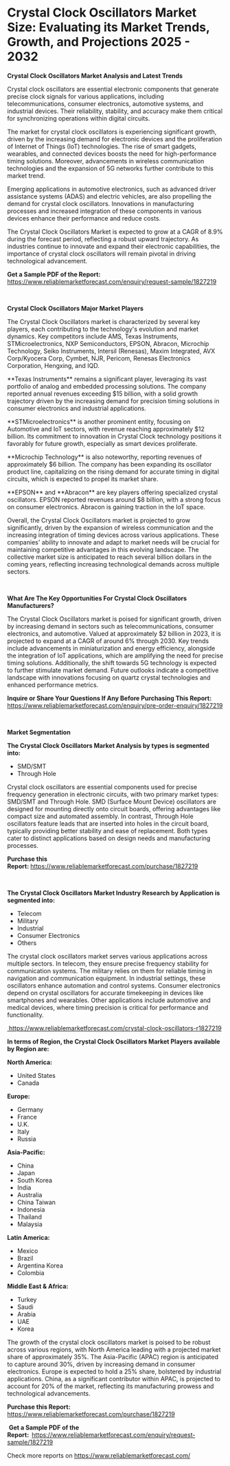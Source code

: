 <p><h1>Crystal Clock Oscillators Market Size: Evaluating its Market Trends, Growth, and Projections 2025 - 2032</h1></p><p><strong>Crystal Clock Oscillators Market Analysis and Latest Trends</strong></p>
<p><p>Crystal clock oscillators are essential electronic components that generate precise clock signals for various applications, including telecommunications, consumer electronics, automotive systems, and industrial devices. Their reliability, stability, and accuracy make them critical for synchronizing operations within digital circuits. </p><p>The market for crystal clock oscillators is experiencing significant growth, driven by the increasing demand for electronic devices and the proliferation of Internet of Things (IoT) technologies. The rise of smart gadgets, wearables, and connected devices boosts the need for high-performance timing solutions. Moreover, advancements in wireless communication technologies and the expansion of 5G networks further contribute to this market trend.</p><p>Emerging applications in automotive electronics, such as advanced driver assistance systems (ADAS) and electric vehicles, are also propelling the demand for crystal clock oscillators. Innovations in manufacturing processes and increased integration of these components in various devices enhance their performance and reduce costs.</p><p>The Crystal Clock Oscillators Market is expected to grow at a CAGR of 8.9% during the forecast period, reflecting a robust upward trajectory. As industries continue to innovate and expand their electronic capabilities, the importance of crystal clock oscillators will remain pivotal in driving technological advancement.</p></p>
<p><strong>Get a Sample PDF of the Report:&nbsp;</strong> <a href="https://www.reliablemarketforecast.com/enquiry/request-sample/1827219?utm_campaign=3006&utm_medium=2&utm_source=Github&utm_content=ia&utm_term=06042025&utm_id=crystal-clock-oscillators">https://www.reliablemarketforecast.com/enquiry/request-sample/1827219</a></p>
<p>&nbsp;</p>
<p><strong>Crystal Clock Oscillators Major Market Players</strong></p>
<p><p>The Crystal Clock Oscillators market is characterized by several key players, each contributing to the technology's evolution and market dynamics. Key competitors include AMS, Texas Instruments, STMicroelectronics, NXP Semiconductors, EPSON, Abracon, Microchip Technology, Seiko Instruments, Intersil (Renesas), Maxim Integrated, AVX Corp/Kyocera Corp, Cymbet, NJR, Pericom, Renesas Electronics Corporation, Hengxing, and IQD.</p><p>**Texas Instruments** remains a significant player, leveraging its vast portfolio of analog and embedded processing solutions. The company reported annual revenues exceeding $15 billion, with a solid growth trajectory driven by the increasing demand for precision timing solutions in consumer electronics and industrial applications.</p><p>**STMicroelectronics** is another prominent entity, focusing on Automotive and IoT sectors, with revenue reaching approximately $12 billion. Its commitment to innovation in Crystal Clock technology positions it favorably for future growth, especially as smart devices proliferate.</p><p>**Microchip Technology** is also noteworthy, reporting revenues of approximately $6 billion. The company has been expanding its oscillator product line, capitalizing on the rising demand for accurate timing in digital circuits, which is expected to propel its market share.</p><p>**EPSON** and **Abracon** are key players offering specialized crystal oscillators. EPSON reported revenues around $8 billion, with a strong focus on consumer electronics. Abracon is gaining traction in the IoT space.</p><p>Overall, the Crystal Clock Oscillators market is projected to grow significantly, driven by the expansion of wireless communication and the increasing integration of timing devices across various applications. These companies' ability to innovate and adapt to market needs will be crucial for maintaining competitive advantages in this evolving landscape. The collective market size is anticipated to reach several billion dollars in the coming years, reflecting increasing technological demands across multiple sectors.</p></p>
<p>&nbsp;</p>
<p><strong>What Are The Key Opportunities For Crystal Clock Oscillators Manufacturers?</strong></p>
<p><p>The Crystal Clock Oscillators market is poised for significant growth, driven by increasing demand in sectors such as telecommunications, consumer electronics, and automotive. Valued at approximately $2 billion in 2023, it is projected to expand at a CAGR of around 6% through 2030. Key trends include advancements in miniaturization and energy efficiency, alongside the integration of IoT applications, which are amplifying the need for precise timing solutions. Additionally, the shift towards 5G technology is expected to further stimulate market demand. Future outlooks indicate a competitive landscape with innovations focusing on quartz crystal technologies and enhanced performance metrics.</p></p>
<p><strong>Inquire or Share Your Questions If Any Before Purchasing This Report:</strong> <a href="https://www.reliablemarketforecast.com/enquiry/pre-order-enquiry/1827219?utm_campaign=3006&utm_medium=2&utm_source=Github&utm_content=ia&utm_term=06042025&utm_id=crystal-clock-oscillators">https://www.reliablemarketforecast.com/enquiry/pre-order-enquiry/1827219</a></p>
<p>&nbsp;</p>
<p><strong>Market Segmentation</strong></p>
<p><strong>The Crystal Clock Oscillators Market Analysis by types is segmented into:</strong></p>
<p><ul><li>SMD/SMT</li><li>Through Hole</li></ul></p>
<p><p>Crystal clock oscillators are essential components used for precise frequency generation in electronic circuits, with two primary market types: SMD/SMT and Through Hole. SMD (Surface Mount Device) oscillators are designed for mounting directly onto circuit boards, offering advantages like compact size and automated assembly. In contrast, Through Hole oscillators feature leads that are inserted into holes in the circuit board, typically providing better stability and ease of replacement. Both types cater to distinct applications based on design needs and manufacturing processes.</p></p>
<p><strong>Purchase this Report:&nbsp;</strong><a href="https://www.reliablemarketforecast.com/purchase/1827219?utm_campaign=3006&utm_medium=2&utm_source=Github&utm_content=ia&utm_term=06042025&utm_id=crystal-clock-oscillators">https://www.reliablemarketforecast.com/purchase/1827219</a></p>
<p>&nbsp;</p>
<p><strong>The Crystal Clock Oscillators Market Industry Research by Application is segmented into:</strong></p>
<p><ul><li>Telecom</li><li>Military</li><li>Industrial</li><li>Consumer Electronics</li><li>Others</li></ul></p>
<p><p>The crystal clock oscillators market serves various applications across multiple sectors. In telecom, they ensure precise frequency stability for communication systems. The military relies on them for reliable timing in navigation and communication equipment. In industrial settings, these oscillators enhance automation and control systems. Consumer electronics depend on crystal oscillators for accurate timekeeping in devices like smartphones and wearables. Other applications include automotive and medical devices, where timing precision is critical for performance and functionality.</p></p>
<p><a href="https://www.reliablemarketforecast.com/crystal-clock-oscillators-r1827219?utm_campaign=3006&utm_medium=2&utm_source=Github&utm_content=ia&utm_term=06042025&utm_id=crystal-clock-oscillators">&nbsp;https://www.reliablemarketforecast.com/crystal-clock-oscillators-r1827219</a></p>
<p><strong>In terms of Region, the Crystal Clock Oscillators Market Players available by Region are:</strong></p>
<p>
    <p> <strong> North America: </strong>
        <ul>
            <li>United States</li>
            <li>Canada</li>
        </ul>
        </p> 
    <p> <strong> Europe: </strong>
        <ul>
            <li>Germany</li>
            <li>France</li>
            <li>U.K.</li>
            <li>Italy</li>
            <li>Russia</li>
        </ul>
        </p> 
    <p> <strong> Asia-Pacific: </strong>
        <ul>
            <li>China</li>
            <li>Japan</li>
            <li>South Korea</li>
            <li>India</li>
            <li>Australia</li>
            <li>China Taiwan</li>
            <li>Indonesia</li>
            <li>Thailand</li>
            <li>Malaysia</li>
        </ul>
        </p> 
    <p> <strong> Latin America: </strong>
        <ul>
            <li>Mexico</li>
            <li>Brazil</li>
            <li>Argentina Korea</li>
            <li>Colombia</li>
        </ul>
        </p> 
    <p> <strong> Middle East & Africa: </strong>
        <ul>
            <li>Turkey</li>
            <li>Saudi</li>
            <li>Arabia</li>
            <li>UAE</li>
            <li>Korea</li>
        </ul>
    </p>
    </p>
<p><p>The growth of the crystal clock oscillators market is poised to be robust across various regions, with North America leading with a projected market share of approximately 35%. The Asia-Pacific (APAC) region is anticipated to capture around 30%, driven by increasing demand in consumer electronics. Europe is expected to hold a 25% share, bolstered by industrial applications. China, as a significant contributor within APAC, is projected to account for 20% of the market, reflecting its manufacturing prowess and technological advancements.</p></p>
<p><strong>Purchase this Report: </strong><a href="https://www.reliablemarketforecast.com/purchase/1827219?utm_campaign=3006&utm_medium=2&utm_source=Github&utm_content=ia&utm_term=06042025&utm_id=crystal-clock-oscillators">https://www.reliablemarketforecast.com/purchase/1827219</a></p>
<p>&nbsp;<strong>Get a Sample PDF of the Report:&nbsp;&nbsp;</strong><a href="https://www.reliablemarketforecast.com/enquiry/request-sample/1827219?utm_campaign=3006&utm_medium=2&utm_source=Github&utm_content=ia&utm_term=06042025&utm_id=crystal-clock-oscillators">https://www.reliablemarketforecast.com/enquiry/request-sample/1827219</a></p>
<p><strong></strong></p>
<p>Check more reports on <a href="https://www.reliablemarketforecast.com/?utm_campaign=3006&utm_medium=2&utm_source=Github&utm_content=ia&utm_term=06042025&utm_id=crystal-clock-oscillators">https://www.reliablemarketforecast.com/</a></p>